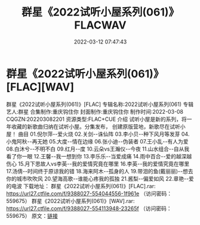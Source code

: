 ﻿---
title: 群星《2022试听小屋系列(061)》FLACWAV
date: 2022-03-12 07:47:43
categories: 新碟专辑、稀有等精品
tags: 华语中文
---
# 群星《2022试听小屋系列(061)》[FLAC][WAV]

群星《2022试听小屋系列(061)》[FLAC]
专辑名称:2022试听小屋系列(061)
专辑艺人:群星
合集制作:重庆钩住你
封面制作:重庆钩住你
制作时间:2022-03-08
CQGZN:202203082201
资源类型:FLAC+CUE
介绍
试听小屋是新的系列，将一年收藏的新歌曲归纳在试听小屋。分集发布，
创建原版营地，新歌尽在试听小屋！
曲目
01.倪尔萍--爱火烧
02.关剑--诛仙阵
03.李小贝--种下风月等发芽
04.小鬼阿秋--再无她
05.大度--情在边缘
06.张小迪--伪装者
07.王小乱--有人为爱
08.白沐兮--不明不白
09.红月--度
10.云朵vs王瀚仪--今夜
11.山水组合--自从我看了你一眼
12.王馨--我一想到你
13.李乐乐--当爱成痛
14.雨中百合--爱的越深越伤心
15.月下思故人vs李英--我的爱情究竟在哪里
16.李英--我的爱情究竟在哪里
17.汤倩--时间终于原谅我的错
18.海来阿木--孤身的人
19.带泪的鱼(戴丽丽)--想去你的城市吹吹风
20.望海高歌--谁能心疼我的孤独
21.酱梨--偏爱如风
22.章艳--爱的电波
下载地址：
群星《2022试听小屋系列(061)》[FLAC].rar: https://url27.ctfile.com/f/9388027-554044556-1f961e
（访问密码：559675）
群星《2022试听小屋系列(061)》[WAV].rar: https://url27.ctfile.com/f/9388027-554113948-23265f
（访问密码：559675）
原文：[链接](https://blog.sina.com.cn/s/blog_1647c7e7601030w62.html)